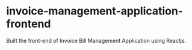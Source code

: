 # invoice-management-application-frontend
Built the front-end of Invoice Bill Management Application using Reactjs.
